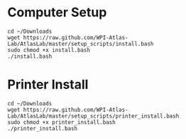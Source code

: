 Computer Setup
========

```
cd ~/Downloads
wget https://raw.github.com/WPI-Atlas-Lab/AtlasLab/master/setup_scripts/install.bash
sudo chmod +x install.bash
./install.bash
```

Printer Install
========

```
cd ~/Downloads
wget https://raw.github.com/WPI-Atlas-Lab/AtlasLab/master/setup_scripts/printer_install.bash
sudo chmod +x printer_install.bash
./printer_install.bash
```
